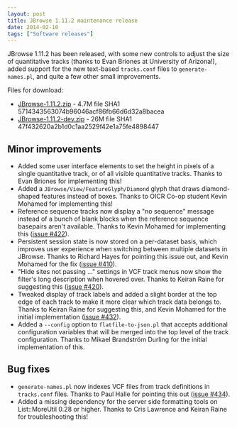 ```yaml
---
layout: post
title: JBrowse 1.11.2 maintenance release
date: 2014-02-10
tags: ["Software releases"]
---
```


JBrowse 1.11.2 has been released, with some new controls to adjust the size of quantitative tracks (thanks to Evan Briones at University of Arizona!), added support for the new text-based `tracks.conf` files to `generate-names.pl`, and quite a few other small improvements.

Files for download:

*   [JBrowse-1.11.2.zip](/wordpress/wp-content/plugins/download-monitor/download.php?id=91 "download JBrowse-1.11.2.zip") - 4.7M
file SHA1 5714343563074b96046acf86fb66d6d32a8bacea
*   [JBrowse-1.11.2-dev.zip](https://jbrowse.org/wordpress/wp-content/plugins/download-monitor/download.php?id=92 "download JBrowse-1.11.2-dev.zip") - 26M
file SHA1 47f432620a2b1d0c1aa2529f42e1a75fe4898447

## Minor improvements

*   Added some user interface elements to set the height in pixels of a
single quantitative track, or of all visible quantitative tracks.
Thanks to Evan Briones for implementing this!
*   Added a `JBrowse/View/FeatureGlyph/Diamond` glyph that draws
diamond-shaped features instead of boxes. Thanks to OICR Co-op
student Kevin Mohamed for implementing this!
*   Reference sequence tracks now display a "no sequence" message
instead of a bunch of blank blocks when the reference sequence
basepairs aren't available. Thanks to Kevin Mohamed for
implementing this ([issue #422](https://github.com/gmod/jbrowse/issues/422)).
*   Persistent session state is now stored on a per-dataset basis,
which improves user experience when switching between multiple
datasets in JBrowse. Thanks to Richard Hayes for pointing this
issue out, and Kevin Mohamed for the fix ([issue #410](https://github.com/gmod/jbrowse/issues/410)).
*   "Hide sites not passing ..." settings in VCF track menus now show
the filter's long description when hovered over. Thanks to Keiran
Raine for suggesting this ([issue #420](https://github.com/gmod/jbrowse/issues/420)).
*   Tweaked display of track labels and added a slight border at the
top edge of each track to make it more clear which track data
belongs to. Thanks to Keiran Raine for suggesting this, and Kevin
Mohamed for the initial implementation ([issue #432](https://github.com/gmod/jbrowse/issues/432)).
*   Added a `--config` option to `flatfile-to-json.pl` that accepts
additional configuration variables that will be merged into the top
level of the track configuration. Thanks to Mikael Brandström
Durling for the initial implementation of this.

## Bug fixes

*   `generate-names.pl` now indexes VCF files from track definitions in
`tracks.conf` files. Thanks to Paul Halle for pointing this out
([issue #434](https://github.com/gmod/jbrowse/issues/434)).
*   Added a missing dependency for the server side formatting tools on
List::MoreUtil 0.28 or higher. Thanks to Cris Lawrence and Keiran
Raine for troubleshooting this!